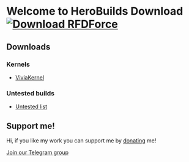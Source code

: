 # Welcome to HeroBuilds Download [![Download RFDForce](https://img.shields.io/sourceforge/dt/rfdforce.svg)](https://sourceforge.net/projects/rfdforce/files/latest/download)


## Downloads

### Kernels
- [ViviaKernel](https://github.com/herobuxx/herobuilds/blob/master/viviakernel.md)

### Untested builds
- [Untested list](https://github.com/herobuxx/herobuilds/blob/master/untested.md)

## Support me!
Hi, if you like my work you can support me by [donating](https://github.com/herobuxx/herobuilds/blob/master/donation.md) me!

[Join our Telegram group](t.me/herobeeld)
